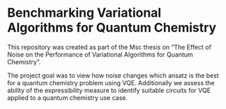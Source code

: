 # Benchmarking Variational Algorithms for Quantum Chemistry

This repository was created as part of the Msc thesis on “The Effect of Noise on the Performance of Variational Algorithms for Quantum Chemistry”.

The project goal was to view how noise changes which ansatz is the best for a quantum chemistry problem using VQE. Additionally we assess the ability of the expressibility measure to identify suitable circuits for VQE applied to a quantum chemistry use case.
